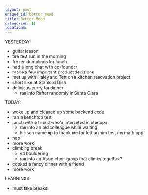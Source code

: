 ```yaml
---
layout: post
unique_id: better_mood
title: Better Mood
categories: []
locations: 
---
```


YESTERDAY:
* guitar lesson
* tire test run in the morning
* frozen dumplings for lunch
* had a long chat with co-founder
* made a few important product decisions
* met up with Haley and Tett on a kitchen renovation project
* short hike at Stanford Dish
* delicious curry for dinner
  * ran into Rafter randomly in Santa Clara

TODAY:
* woke up and cleaned up some backend code
* ran a benchtop test
* lunch with a friend who's interested in startups
  * ran into an old colleague while waiting
  * his son came up to thank me for letting him test my math app
* nap
* more work
* climbing break
  * v4 bouldering
  * ran into an Asian choir group that climbs together?
* cooked a fancy dinner with a friend
* more work

LEARNINGS:
* must take breaks!
